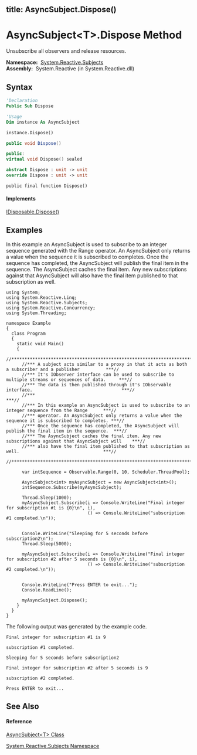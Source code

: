 title: AsyncSubject<T>.Dispose()
---
# AsyncSubject\<T\>.Dispose Method

Unsubscribe all observers and release resources.

**Namespace:**  [System.Reactive.Subjects](System.Reactive.Subjects/System.Reactive.Subjects)  
**Assembly:**  System.Reactive (in System.Reactive.dll)

## Syntax

```vb
'Declaration
Public Sub Dispose
```

```vb
'Usage
Dim instance As AsyncSubject

instance.Dispose()
```

```csharp
public void Dispose()
```

```c++
public:
virtual void Dispose() sealed
```

```fsharp
abstract Dispose : unit -> unit 
override Dispose : unit -> unit 
```

```jscript
public final function Dispose()
```

#### Implements

[IDisposable.Dispose()](https://msdn.microsoft.com/en-us/library/es4s3w1d)

## Examples

In this example an AsyncSubject is used to subscribe to an integer sequence generated with the Range operator. An AsyncSubject only returns a value when the sequence it is subscribed to completes. Once the sequence has completed, the AsyncSubject will publish the final item in the sequence. The AsyncSubject caches the final item. Any new subscriptions against that AsyncSubject will also have the final item published to that subscription as well.

    using System;
    using System.Reactive.Linq;
    using System.Reactive.Subjects;
    using System.Reactive.Concurrency;
    using System.Threading;
    
    namespace Example
    {
      class Program
      {
        static void Main()
        {
          //*******************************************************************************************************//
          //*** A subject acts similar to a proxy in that it acts as both a subscriber and a publisher          ***//
          //*** It's IObserver interface can be used to subscribe to multiple streams or sequences of data.     ***//
          //*** The data is then published through it's IObservable interface.                                  ***//
          //***                                                                                                 ***//
          //*** In this example an AsyncSubject is used to subscribe to an integer sequence from the Range      ***//
          //*** operator. An AsyncSubject only returns a value when the sequence it is subscribed to completes. ***//
          //*** Once the sequence has completed, the AsyncSubject will publish the final item in the sequence.  ***//
          //*** The AsyncSubject caches the final item. Any new subscriptions against that AsyncSubject will    ***//
          //*** also have the final item published to that subscription as well.                                ***//
          //*******************************************************************************************************//
    
          var intSequence = Observable.Range(0, 10, Scheduler.ThreadPool);
    
          AsyncSubject<int> myAsyncSubject = new AsyncSubject<int>();
          intSequence.Subscribe(myAsyncSubject);
    
          Thread.Sleep(1000);
          myAsyncSubject.Subscribe(i => Console.WriteLine("Final integer for subscription #1 is {0}\n", i),
                                   () => Console.WriteLine("subscription #1 completed.\n"));
                                    
          
          Console.WriteLine("Sleeping for 5 seconds before subscription2\n");
          Thread.Sleep(5000);
    
          myAsyncSubject.Subscribe(i => Console.WriteLine("Final integer for subscription #2 after 5 seconds is {0}\n", i),
                                   () => Console.WriteLine("subscription #2 completed.\n"));
    
    
          Console.WriteLine("Press ENTER to exit...");
          Console.ReadLine();
    
          myAsyncSubject.Dispose();
        }
      }
    }

The following output was generated by the example code.

    Final integer for subscription #1 is 9
    
    subscription #1 completed.
    
    Sleeping for 5 seconds before subscription2
    
    Final integer for subscription #2 after 5 seconds is 9
    
    subscription #2 completed.
    
    Press ENTER to exit...

## See Also

#### Reference

[AsyncSubject\<T\> Class](AsyncSubject/AsyncSubject(T))

[System.Reactive.Subjects Namespace](System.Reactive.Subjects/System.Reactive.Subjects)






